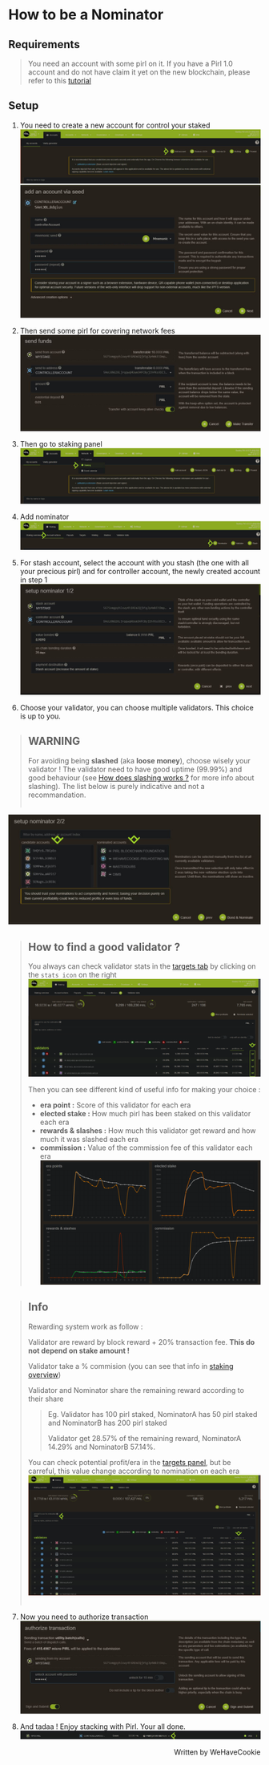 # How to be a Nominator

## Requirements
>
>You need an account with some pirl on it. If you have a Pirl 1.0 account and do not have claim it yet on the new blockchain, please refer to this [tutorial](https://docs.pirl.io/migrate/claims_coins.html) 
>

## Setup
1) You need to create a new account for control your staked
![Nominate](media/Nominate_1.JPG)
![Nominate](media/Nominate_2.JPG)

2) Then send some pirl for covering network fees
![Nominate](media/Nominate_2bis.JPG)

3) Then go to staking panel
![Nominate](media/Nominate_3.JPG)

4) Add nominator
![Nominate](media/Nominate_4.JPG)

5) For stash account, select the account with you stash (the one with all your precious pirl) and for controller account, the newly created account in step 1
![Nominate](media/Nominate_5.JPG)

6) Choose your validator, you can choose multiple validators. This choice is up to you. 

> ## WARNING
> For avoiding being <strong>slashed</strong> (aka <strong>loose money</strong>), choose wisely your validator !
> The validator need to have good uptime (99.99%) and good behaviour (see [How does slashing works ?](https://docs.pirl.io/migrate/in_brief.html#how-does-slashing-works-) for more info about slashing).
> The list below is purely indicative and not a recommandation.
><br></br>

![Nominate](media/Nominate_6.JPG)

> ## How to find a good validator ? 
> You always can check validator stats in the [targets tab](https://explorer.pirl.network/#/staking/targets) by clicking on the `stats icon` on the right
> [<img src="media/validatorStats1.png"/>](media/validatorStats1.png)
>
> Then you can see different kind of useful info for making your choice : 
> - **era point :** Score of this validator for each era
> - **elected stake :** How much pirl has been staked on this validator each era
> - **rewards & slashes :** How much this validator get reward and how much it was slashed each era
> - **commission :** Value of the commission fee of this validator each era
> [<img src="media/validatorStats.png"/>](media/validatorStats.png)

> ## Info
> Rewarding system work as follow :
>
> Validator are reward by block reward + 20% transaction fee. <strong>This do not depend on stake amount ! </strong>
>
> Validator take a % commision (you can see that info in [staking overview](https://explorer.pirl.network/#/staking))
>
> Validator and Nominator share the remaining reward according to their share
>
>> Eg. Validator has 100 pirl staked, NominatorA has  50 pirl staked and NominatorB has 200 pirl staked
>>
>> Validator get 28.57% of the remaining reward, NominatorA 14.29% and NominatorB 57.14%.
>
> You can check potential profit/era in the [targets panel](https://explorer.pirl.network/#/staking/targets),
> but be carreful, this value change according to nomination on each era
>[<img src="media/profitNominator.JPG"/>](media/profitNominator.JPG)
><br></br>

7) Now you need to authorize transaction
![Nominate](media/Nominate_7.JPG)

8) And tadaa ! Enjoy stacking with Pirl. Your all done.
![Nominate](media/Nominate_8.JPG)

<p align=right> Written by WeHaveCookie</p>